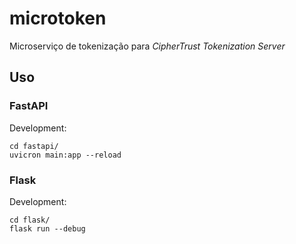 # microtoken

Microserviço de tokenização para *CipherTrust Tokenization Server*


## Uso

### FastAPI

Development:

```console
cd fastapi/
uvicron main:app --reload
```

### Flask

Development:

```console
cd flask/
flask run --debug
```
